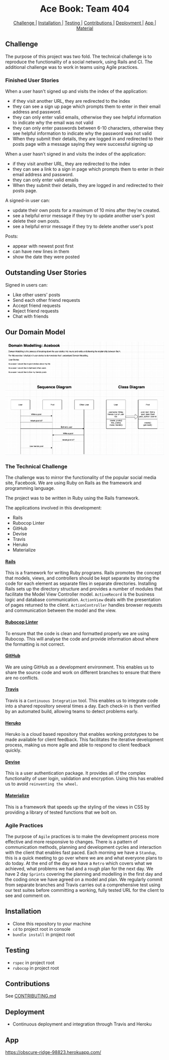 <h1 align="center">Ace Book: Team 404</h1>
<p align="center">

<div align="center">    

[Challenge ](#challenge) |
[Installation ](#installation) |
[Testing ](#testing) |
[Contributions ](#contributions) |
[Deployment ](#deployment) |
[App ](#app) |
[Material ](#material)

</div>

## Challenge

The purpose of this project was two fold. The technical challenge is to reproduce the functionality of a social network, using Rails and CI. The additional challenge was to work in teams using Agile practices.

### Finished User Stories

When a user hasn't signed up and visits the index of the application:
- if they visit another URL, they are redirected to the index
- they can see a sign up page which prompts them to enter in their email address and password.
- they can only enter valid emails, otherwise they see helpful information to indicate why the email was not valid
- they can only enter passwords between 6-10 characters, otherwise they see helpful information to indicate why the password was not valid
- When they submit their details, they are logged in and redirected to their posts page with a message saying they were successful signing up

When a user hasn't signed in and visits the index of the application:
- if they visit another URL, they are redirected to the index
- they can see a link to a sign in page which prompts them to enter in their email address and password.
- they can only enter valid emails
- When they submit their details, they are logged in and redirected to their posts page.

A signed-in user can:
- update their own posts for a maximum of 10 mins after they're created.
- see a helpful error message if they try to update another user's post
- delete their own posts.
- see a helpful error message if they try to delete another user's post

Posts:
- appear with newest post first
- can have new lines in them
- show the date they were posted

## Outstanding User Stories

Signed in users can:
- Like other users' posts
- Send each other friend requests
- Accept friend requests
- Reject friend requests
- Chat with friends

## Our Domain Model
![Domain_Model](Domain_Model.png)

### The Technical Challenge

The challenge was to mirror the functionality of the popular social media site, Facebook.
We are using Ruby on Rails as the framework and programming language.

The project was to be written in Ruby using the Rails framework.

The applications involved in this development:
* Rails
* Rubocop Linter
* GitHub
* Devise
* Travis
* Heruko
* Materialize


#### [Rails](https://guides.rubyonrails.org/)
This is a framework for writing Ruby programs. Rails promotes the concept that models, views, and controllers should be kept separate by storing the code for each element as separate files in separate directories. Installing Rails sets up the directory structure and provides a number of modules that facilitate the Model View Controller model. `ActiveRecord` is the business logic and database communication. `ActionView` deals with the presentation of pages returned to the client. `ActionController` handles browser requests and communication between the model and the view.

#### [Rubocop Linter](https://rubocop.readthedocs.io/en/latest/)
To ensure that the code is clean and formatted properly we are using Rubocop. This will analyse the code and provide information about where the formatting is not correct.

#### [GitHub](http://www.github.com)
We are using GitHub as a development environment. This enables us to share the source code and work on different branches to ensure that there are no conflicts.

#### [Travis](https://travis-ci.org/)
Travis is a `Continuous Integration` tool. This enables us to integrate code into a shared repository several times a day. Each check-in is then verified by an automated build, allowing teams to detect problems early.

#### [Heruko](https://www.heroku.com/)
Heruko is a cloud based repository that enables working prototypes to be made available for client feedback. This facilitates the iterative development process, making us more agile and able to respond to client feedback quickly.

#### [Devise](https://github.com/plataformatec/devise)
This is a user authentication package. It provides all of the complex functionality of user login, validation and encryption. Using this has enabled us to avoid `reinventing the wheel`.

#### [Materialize](http://materialize.labs.my/)
This is a framework that speeds up the styling of the views in CSS by providing a library of tested functions that we bolt on.

### Agile Practices

The purpose of `Agile` practices is to make the development process more effective and more responsive to changes. There is a pattern of communication methods, planning and development cycles and interaction with the client that enables fast paced. Each morning we have a `Standup`, this is a quick meeting to go over where we are and what everyone plans to do today. At the end of the day we have a `Retro` which covers what we achieved, what problems we had and a rough plan for the next day. We have 2 day `Sprints` covering the planning and modelling in the first day and the coding once we have agreed on a model and plan. We regularly commit from separate branches and Travis carries out a comprehensive test using our test suites before committing a working, fully tested URL for the client to see and comment on.

## Installation
 - Clone this repository to your machine
 - `cd` to project root in console
 - `bundle install` in project root

## Testing
 - `rspec` in project root
 - `rubocop` in project root

## Contributions

See [CONTRIBUTING.md](CONTRIBUTING.md)

## Deployment
 - Continuous deployment and integration through Travis and Heroku

## App
https://obscure-ridge-98823.herokuapp.com/
